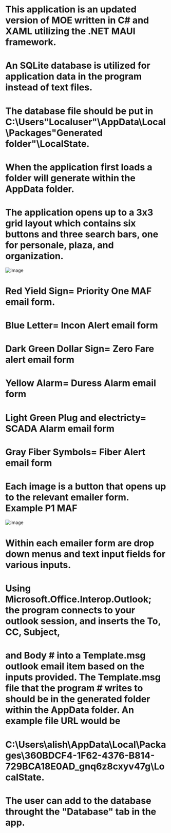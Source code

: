 # This application is an updated version of MOE written in C# and XAML utilizing the .NET MAUI framework. 

# An SQLite database is utilized for application data in the program instead of text files. 
# The database file should be put in C:\Users\"Localuser"\AppData\Local\Packages\"Generated folder"\LocalState. 
# When the application first loads a folder will generate within the AppData folder.

# The application opens up to a 3x3 grid layout which contains six buttons and three search bars, one for personale, plaza, and organization.

![image](https://user-images.githubusercontent.com/91855477/197878868-ea900c82-18bf-40a4-8ba5-e445962ef66a.png)

# Red Yield Sign= Priority One MAF email form.
# Blue Letter= Incon Alert email form
# Dark Green Dollar Sign= Zero Fare alert email form
# Yellow Alarm= Duress Alarm email form
# Light Green Plug and electricty= SCADA Alarm email form
# Gray Fiber Symbols= Fiber Alert email form

# Each image is a button that opens up to the relevant emailer form. Example P1 MAF
![image](https://user-images.githubusercontent.com/91855477/199598885-a799ff58-4673-4bee-a92c-dbdd6d937496.png)

# Within each emailer form are drop down menus and text input fields for various inputs. 
# Using Microsoft.Office.Interop.Outlook; the program connects to your outlook session, and inserts the To, CC, Subject,  
# and Body # into a Template.msg outlook email item based on the inputs provided. The Template.msg file that the program   # writes to should be in the generated folder within the AppData folder. An example file URL would be 
# C:\Users\alish\AppData\Local\Packages\360BDCF4-1F62-4376-B814-729BCA18E0AD_gnq6z8cxyv47g\LocalState.

# The user can add to the database throught the "Database" tab in the app.
